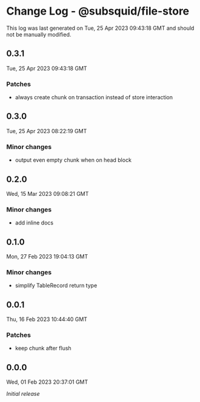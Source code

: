 # Change Log - @subsquid/file-store

This log was last generated on Tue, 25 Apr 2023 09:43:18 GMT and should not be manually modified.

## 0.3.1
Tue, 25 Apr 2023 09:43:18 GMT

### Patches

- always create chunk on transaction instead of store interaction

## 0.3.0
Tue, 25 Apr 2023 08:22:19 GMT

### Minor changes

- output even empty chunk when on head block

## 0.2.0
Wed, 15 Mar 2023 09:08:21 GMT

### Minor changes

- add inline docs

## 0.1.0
Mon, 27 Feb 2023 19:04:13 GMT

### Minor changes

- simplify TableRecord return type

## 0.0.1
Thu, 16 Feb 2023 10:44:40 GMT

### Patches

- keep chunk after flush

## 0.0.0
Wed, 01 Feb 2023 20:37:01 GMT

_Initial release_

